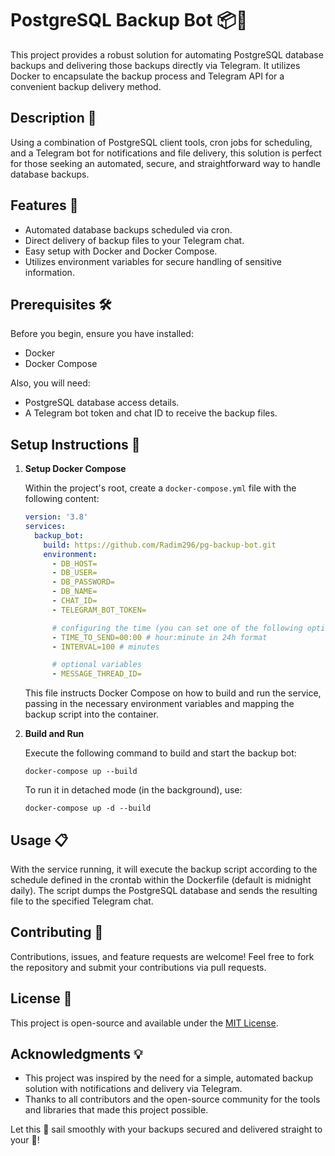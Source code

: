 # PostgreSQL Backup Bot 📦🔐

This project provides a robust solution for automating PostgreSQL database backups and delivering those backups directly via Telegram. It utilizes Docker to encapsulate the backup process and Telegram API for a convenient backup delivery method.

## Description 📖

Using a combination of PostgreSQL client tools, cron jobs for scheduling, and a Telegram bot for notifications and file delivery, this solution is perfect for those seeking an automated, secure, and straightforward way to handle database backups.

## Features 🌟

- Automated database backups scheduled via cron.
- Direct delivery of backup files to your Telegram chat.
- Easy setup with Docker and Docker Compose.
- Utilizes environment variables for secure handling of sensitive information.

## Prerequisites 🛠️

Before you begin, ensure you have installed:

- Docker
- Docker Compose

Also, you will need:

- PostgreSQL database access details.
- A Telegram bot token and chat ID to receive the backup files.

## Setup Instructions 🚀

1. **Setup Docker Compose**

    Within the project's root, create a `docker-compose.yml` file with the following content:

    ```yaml
    version: '3.8'
    services:
      backup_bot:
        build: https://github.com/Radim296/pg-backup-bot.git
        environment:
          - DB_HOST=
          - DB_USER=
          - DB_PASSWORD=
          - DB_NAME=
          - CHAT_ID=
          - TELEGRAM_BOT_TOKEN=

          # configuring the time (you can set one of the following options)
          - TIME_TO_SEND=00:00 # hour:minute in 24h format
          - INTERVAL=100 # minutes

          # optional variables
          - MESSAGE_THREAD_ID=
    ```

    This file instructs Docker Compose on how to build and run the service, passing in the necessary environment variables and mapping the backup script into the container.

2. **Build and Run**

    Execute the following command to build and start the backup bot:

    ```
    docker-compose up --build
    ```

    To run it in detached mode (in the background), use:

    ```
    docker-compose up -d --build
    ```

## Usage 📋

With the service running, it will execute the backup script according to the schedule defined in the crontab within the Dockerfile (default is midnight daily). The script dumps the PostgreSQL database and sends the resulting file to the specified Telegram chat.

## Contributing 🤝

Contributions, issues, and feature requests are welcome! Feel free to fork the repository and submit your contributions via pull requests.

## License 📄

This project is open-source and available under the [MIT License](LICENSE).

## Acknowledgments 💡

- This project was inspired by the need for a simple, automated backup solution with notifications and delivery via Telegram.
- Thanks to all contributors and the open-source community for the tools and libraries that made this project possible.

Let this 🚢 sail smoothly with your backups secured and delivered straight to your 📱!
